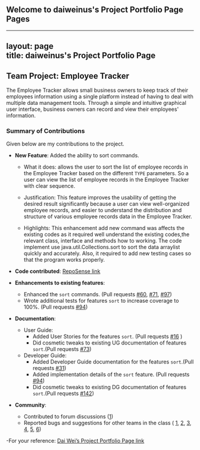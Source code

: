 ## Welcome to daiweinus's Project Portfolio Page Pages

---
layout: page  
title: daiweinus's Project Portfolio Page
---

## Team Project: Employee Tracker

The Employee Tracker allows small business owners to keep track of their employees information using a single platform instead of having to deal with multiple data management tools.
Through a simple and intuitive graphical user interface, business owners can record and view their employees' information.

### Summary of Contributions
Given below are my contributions to the project.

* **New Feature**: Added the ability to sort commands.
  * What it does: allows the user to sort the list of employee records in the Employee Tracker based on the different  `TYPE` parameters. So a user can view the list of employee records in the Employee Tracker with clear sequence.
  
  * Justification: This feature improves the usability of getting the desired result significantly because a user can view well-organized employee records, and easier to understand the distribution and structure of various employee records data in the Employee Tracker.
  
  * Highlights: This enhancement add new command was affects the existing codes as it required well understand the existing codes,the relevant class, interface and methods how to working. The code implement use java.util.Collections.sort to sort the data arraylist quickly and accurately. Also, it required to add new testing cases so that the program works properly.


* **Code contributed**: 
  [RepoSense link](https://nus-tic4002-ay2021s2.github.io/tp-dashboard/#breakdown=true&search=daiweinus)


* **Enhancements to existing features**:
  * Enhanced the `sort` commands. (Pull requests [\#60](https://github.com/AY2021S2-TIC4002-F18-2/tp2/pull/60), [\#71](https://github.com/AY2021S2-TIC4002-F18-2/tp2/pull/71), [\#97](https://github.com/AY2021S2-TIC4002-F18-2/tp2/pull/97))
  * Wrote additional tests for features `sort` to increase coverage to 100%. (Pull requests  [\#94](https://github.com/AY2021S2-TIC4002-F18-2/tp2/pull/94))

* **Documentation**:
  * User Guide:
    * Added User Stories for the features `sort`. (Pull requests [\#16](https://github.com/AY2021S2-TIC4002-F18-2/tp2/pull/16) )
    * Did cosmetic tweaks to existing UG documentation of features `sort`.(Pull requests [\#73](https://github.com/AY2021S2-TIC4002-F18-2/tp2/pull/73))
  * Developer Guide:
    * Added Developer Guide documentation for the features `sort`.(Pull requests [\#31](https://github.com/AY2021S2-TIC4002-F18-2/tp2/pull/31))
    * Added implementation details of the `sort` feature. (Pull requests [\#94](https://github.com/AY2021S2-TIC4002-F18-2/tp2/pull/94))
    * Did cosmetic tweaks to existing DG documentation of features `sort`.(Pull requests [\#142](https://github.com/AY2021S2-TIC4002-F18-2/tp2/pull/142))
   
* **Community**:
  * Contributed to forum discussions ([1](https://github.com/nus-tic4002-AY2021S2/forum/issues/5))
  * Reported bugs and suggestions for other teams in the class ( [1](https://github.com/daiweinus/ped/issues/1), [2](https://github.com/daiweinus/ped/issues/2), [3](https://github.com/daiweinus/ped/issues/3), [4](https://github.com/daiweinus/ped/issues/4), [5](https://github.com/daiweinus/ped/issues/5), [6](https://github.com/daiweinus/ped/issues/6))

  
-For your reference: [Dai Wei’s Project Portfolio Page link](https://daiweinus.github.io/daiwei.github.io/)
